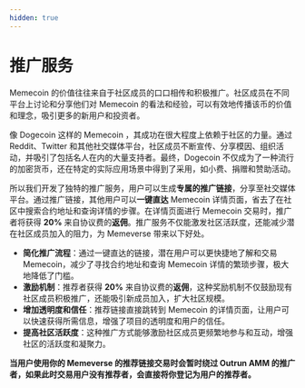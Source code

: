 ```yaml
---
hidden: true
---
```


# 推广服务

Memecoin 的价值往往来自于社区成员的口口相传和积极推广。社区成员在不同平台上讨论和分享他们对 Memecoin 的看法和经验，可以有效地传播该币的价值和理念，吸引更多的新用户和投资者。

像 Dogecoin 这样的 Memecoin ，其成功在很大程度上依赖于社区的力量。通过 Reddit、Twitter 和其他社交媒体平台，社区成员不断宣传、分享模因、组织活动，并吸引了包括名人在内的大量支持者。最终，Dogecoin 不仅成为了一种流行的加密货币，还在特定的实际应用场景中得到了采用，如小费、捐赠和赞助活动。

所以我们开发了独特的推广服务，用户可以生成**专属的推广链接**，分享至社交媒体平台。通过推广链接，其他用户可以**一键直达** Memecoin 详情页面，省去了在社区中搜索合约地址和查询详情的步骤。在详情页面进行 Memecoin 交易时，推广者将获得 **20%** 来自协议费的**返佣**。推广服务不仅能激发社区活跃度，还能减少潜在社区成员加入的阻力，为 Memeverse 带来以下好处。

* **简化推广流程**：通过一键直达的链接，潜在用户可以更快捷地了解和交易 Memecoin，减少了寻找合约地址和查询 Memecoin 详情的繁琐步骤，极大地降低了门槛。
* **激励机制**：推荐者获得 **20%** 来自协议费的**返佣**，这种奖励机制不仅鼓励现有社区成员积极推广，还能吸引新成员加入，扩大社区规模。
* **增加透明度和信任**：推荐链接直接跳转到 Memecoin 的详情页面，让用户可以快速获得所需信息，增强了项目的透明度和用户的信任。
* **提高社区活跃度**：这种推广方式能够激励社区成员更频繁地参与和互动，增强社区的活跃度和凝聚力。

**当用户使用你的 Memeverse 的推荐链接交易时会暂时绕过 Outrun AMM 的推广者，如果此时交易用户没有推荐者，会直接将你登记为用户的推荐者。**
